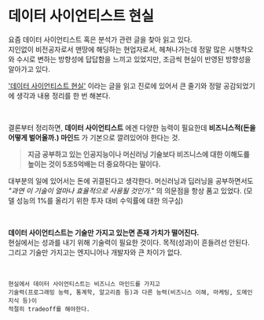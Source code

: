 # 데이터 사이언티스트 현실

요즘 데이터 사이언티스트 혹은 분석가 관련 글을 찾아 읽고 있다.  
지인없이 비전공자로서 맨땅에 해딩하는 현업자로서, 헤쳐나가는데 정말 많은 시행착오와 수시로 변하는 방향성에 답답함을 느끼고 있었지만, 조금씩 현실이 반영된 방향성을 알아가고 있다.  

['데이터 사이언티스트 현실'](https://business-datascience-develop.tistory.com/2) 이라는 글을 읽고 진로에 있어서 큰 줄기와 정말 공감되었기에 생각과 내용 정리를 한 번 해본다.  

<br>

결론부터 정리하면, **데이터 사이언티스트** 에겐 다양한 능력이 필요한데 **비즈니스적(돈을 어떻게 벌어올까.) 마인드** 가 기본으로 깔려있어야 한다는 것.

> **지금 공부하고 있는 인공지능이나 머신러닝 기술보다 비즈니스에 대한 이해도를 높이는 것이 5조5억배는 더 중요하다는 말이다.**

대부분의 일에 있어서는 돈에 귀결된다고 생각한다. 머신러닝과 딥러닝을 공부하면서도 *"과연 이 기술이 얼마나 효율적으로 사용될 것인가."* 의 의문점을 항상 품고 있었다. (모델 성능의 1%를 올리기 위한 투자 대비 수익률에 대한 의구심)  

<br>

**데이터 사이언티스트는 기술만 가지고 있는면 존재 가치가 떨어진다.**  
현실에서는 성과를 내기 위해 기술력이 필요한 것이다. 목적(성과)이 흔들려선 안된다. 그리고 기술만 가지고는 엔지니어나 개발자와 큰 차이가 없다.

<br>

```
현실에서 데이터 사이언티스트는 비즈니스 마인드를 가지고 
기술력(프로그래밍 능력, 통계학, 알고리즘 등)과 다른 능력(비즈니스 이해, 마케팅, 도메인 지식 등)이 
적절히 tradeoff를 해야한다.
```
